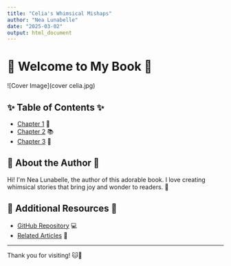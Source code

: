 ```yaml
---
title: "Celia's Whimsical Mishaps"
author: "Nea Lunabelle"
date: "2025-03-02"
output: html_document
---
```


# 🌟 Welcome to My Book 🌟

![Cover Image](cover celia.jpg)

## ✨ Table of Contents ✨
- [Chapter 1](chapter1.html) 📖
- [Chapter 2](chapter2.html) 📚
- [Chapter 3](chapter3.html) 📘

## 🌈 About the Author 🌈
Hi! I'm Nea Lunabelle, the author of this adorable book. I love creating whimsical stories that bring joy and wonder to readers. 🥰

## 🧸 Additional Resources 🧸
- [GitHub Repository](https://github.com/your-username/your-repository) 💻
- [Related Articles](https://example.com/related-articles) 📄

---

Thank you for visiting! 🐱💖
